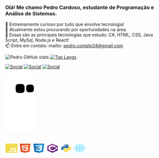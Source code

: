 ### Olá! Me chamo Pedro Cardoso, estudante de Programação e Análise de Sistemas.

🤯 Extremamente curioso por tudo que envolve tecnologia!
<br>
🔭 Atualmente estou procurando por oportunidades na área.
<br>
🌱 Essas são as principais tecnologias que estudo: C#, HTML, CSS, Java Script, MySql, Node.js e React!
<br>
📫 Entre em contato: mailto: pedro.contato24@gmail.com

![Pedro GitHub stats](https://github-readme-stats.vercel.app/api?username=zarkio42&show_icons=true&theme=tokyonight)
[![Top Langs](https://github-readme-stats.vercel.app/api/top-langs/?username=zarkio42&layout=compact&theme=tokyonight)](https://github.com/oddaiki/github-readme-stats)

[![Social](https://img.shields.io/badge/LinkedIn-0077B5?style=for-the-badge&logo=linkedin&logoColor=white)](https://www.linkedin.com/in/pedro-luis-feitosa-cardoso-761367253)
[![Social](https://img.shields.io/badge/Gmail-D14836?style=for-the-badge&logo=gmail&logoColor=white)](mailto:pedro.contato24@gmail.com)
[![Social](https://img.shields.io/badge/Instagram-E4405F?style=for-the-badge&logo=instagram&logoColor=white)](https://www.instagram.com/pedro_crzo)

![Snake animation](https://github.com/zarkio42/zarkio42/blob/output/github-contribution-grid-snake.svg)

  <div dir="auto"><br>
  <a target="_blank" rel="noopener noreferrer nofollow" href="https://raw.githubusercontent.com/devicons/devicon/master/icons/javascript/javascript-plain.svg"><img align="center" alt="Rafa-Js" height="30" width="40" src="https://raw.githubusercontent.com/devicons/devicon/master/icons/javascript/javascript-plain.svg" style="max-width: 100%;"></a>
  <a target="_blank" rel="noopener noreferrer nofollow" href="https://raw.githubusercontent.com/devicons/devicon/master/icons/html5/html5-original.svg"><img align="center" alt="Rafa-HTML" height="30" width="40" src="https://raw.githubusercontent.com/devicons/devicon/master/icons/html5/html5-original.svg" style="max-width: 100%;"></a>
  <a target="_blank" rel="noopener noreferrer nofollow" href="https://raw.githubusercontent.com/devicons/devicon/master/icons/css3/css3-original.svg"><img align="center" alt="Rafa-CSS" height="30" width="40" src="https://raw.githubusercontent.com/devicons/devicon/master/icons/css3/css3-original.svg" style="max-width: 100%;"></a>
  <a target="_blank" rel="noopener noreferrer nofollow" href="https://raw.githubusercontent.com/devicons/devicon/master/icons/csharp/csharp-original.svg"><img align="center" alt="Rafa-Csharp" height="30" width="40" src="https://raw.githubusercontent.com/devicons/devicon/master/icons/csharp/csharp-original.svg" style="max-width: 100%;"></a>
  <img align="center" alt="Rafa-Python" height="30" width="40" src="https://raw.githubusercontent.com/devicons/devicon/master/icons/python/python-original.svg" style="max-width: 100%;">
  <img align="center" alt="Rafa-React" height="30" width="40" src="https://raw.githubusercontent.com/devicons/devicon/master/icons/react/react-original.svg" style="max-width: 100%;">
</div>
